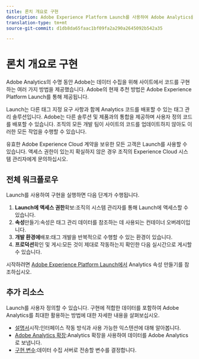 ```yaml
---
title: 론치 개요로 구현
description: Adobe Experience Platform Launch를 사용하여 Adobe Analytics를 구현하는 방법 살펴보기
translation-type: tm+mt
source-git-commit: d1db8da65faac1bf09fa2a290a2645092b542a35

---
```



# 론치 개요로 구현

Adobe Analytics의 수명 동안 Adobe는 데이터 수집을 위해 사이트에서 코드를 구현하는 여러 가지 방법을 제공했습니다. Adobe의 현재 추천 방법은 Adobe Experience Platform Launch를 통해 제공됩니다.

Launch는 다른 태그 지정 요구 사항과 함께 Analytics 코드를 배포할 수 있는 태그 관리 솔루션입니다. Adobe는 다른 솔루션 및 제품과의 통합을 제공하며 사용자 정의 코드를 배포할 수 있습니다. 조직의 모든 개발 팀이 사이트의 코드를 업데이트하지 않아도 이러한 모든 작업을 수행할 수 있습니다.

유효한 Adobe Experience Cloud 계약을 보유한 모든 고객은 Launch를 사용할 수 있습니다. 액세스 권한이 있는지 확실하지 않은 경우 조직의 Experience Cloud 시스템 관리자에게 문의하십시오.

## 전체 워크플로우

Launch를 사용하여 구현을 실행하면 다음 단계가 수행됩니다.

1. **Launch에 액세스 권한**&#x200B;확보:조직의 시스템 관리자를 통해 Launch에 액세스할 수 있습니다.
2. **속성**&#x200B;만들기:속성은 태그 관리 데이터를 참조하는 데 사용되는 컨테이너 오버레이입니다.
3. **개발 환경에**&#x200B;배포:태그 개발을 반복적으로 수행할 수 있는 환경이 있습니다.
4. **프로덕션**&#x200B;확인 및 게시:모든 것이 제대로 작동하는지 확인한 다음 실시간으로 게시할 수 있습니다.

시작하려면 [Adobe Experience Platform Launch에서](create-analytics-property.md) Analytics 속성 만들기를 참조하십시오.

## 추가 리소스

Launch를 사용자 정의할 수 있습니다. 구현에 적합한 데이터를 포함하여 Adobe Analytics를 최대한 활용하는 방법에 대한 자세한 내용을 살펴보십시오.

* [설명서](https://docs.adobe.com/content/help/en/launch/using/overview.html)시작:인터페이스 작동 방식과 사용 가능한 익스텐션에 대해 알아봅니다.
* [Adobe Analytics 확장](https://docs.adobe.com/content/help/en/launch/using/extensions-ref/adobe-extension/analytics-extension/overview.html):Analytics 확장을 사용하여 데이터를 Adobe Analytics로 보냅니다.
* [구현 변수](../vars/overview.md):데이터 수집 서버로 전송할 변수를 결정합니다.
